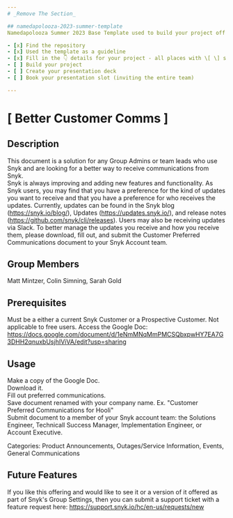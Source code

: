 ```yaml
---
# _Remove The Section_

## namedapolooza-2023-summer-template
Namedapolooza Summer 2023 Base Template used to build your project off of.

- [x] Find the repository
- [x] Used the template as a guideline
- [x] Fill in the 👇 details for your project - all places with \[ \] statements
- [ ] Build your project
- [ ] Create your presentation deck
- [ ] Book your presentation slot (inviting the entire team)

---
```


# \[ Better Customer Comms \]

## Description
 This document is a solution for any Group Admins or team leads who use Snyk and are looking for a better way to receive communications from Snyk. \
Snyk is always improving and adding new features and functionality. As Snyk users, you may find that you have a preference for the kind of updates you want to receive and that you have a preference for who receives the updates. Currently, updates can be found in the Snyk blog (https://snyk.io/blog/), Updates (https://updates.snyk.io/), and release notes (https://github.com/snyk/cli/releases). Users may also be receiving updates via Slack. To better manage the updates you receive and how you receive them, please download, fill out, and submit the Customer Preferred Communications document to your Snyk Account team. 

## Group Members
Matt Mintzer, Colin Simning, Sarah Gold 

## Prerequisites
Must be a either a current Snyk Customer or a Prospective Customer. Not applicable to free users.
Access the Google Doc: https://docs.google.com/document/d/1eNmMNqMmPMCSQbxpwHY7EA7G3DHH2qnuxbUsjhIViVA/edit?usp=sharing 

## Usage
Make a copy of the Google Doc. \
Download it. \
Fill out preferred communications. \
Save document renamed with your company name. Ex. "Customer Preferred Communications for Hooli" \
Submit document to a member of your Snyk account team: the Solutions Engineer, Technicall Success Manager, Implementation Engineer, or Account Executive.

Categories: Product Announcements, Outages/Service Information, Events, General Communications 

## Future Features
If you like this offering and would like to see it or a version of it offered as part of Snyk's Group Settings, then you can submit a support ticket with a feature request here: https://support.snyk.io/hc/en-us/requests/new
